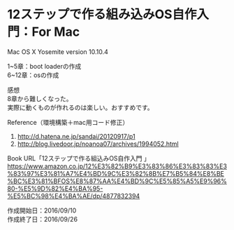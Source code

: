 # 12ステップで作る組み込みOS自作入門：For Mac
Mac OS X Yosemite version 10.10.4  

1~5章：boot loaderの作成  
6~12章：osの作成  

感想  
8章から難しくなった。  
実際に動くものが作れるのは楽しい。おすすめです。　　

Reference（環境構築＋mac用コード修正）  
1. http://d.hatena.ne.jp/sandai/20120917/p1  
2. http://blog.livedoor.jp/noanoa07/archives/1994052.html  

Book URL「12ステップで作る組込みOS自作入門 」  
https://www.amazon.co.jp/12%E3%82%B9%E3%83%86%E3%83%83%E3%83%97%E3%81%A7%E4%BD%9C%E3%82%8B%E7%B5%84%E8%BE%BC%E3%81%BFOS%E8%87%AA%E4%BD%9C%E5%85%A5%E9%96%80-%E5%9D%82%E4%BA%95-%E5%BC%98%E4%BA%AE/dp/4877832394

作成開始日：2016/09/10  
作成終了日：2016/09/26  
